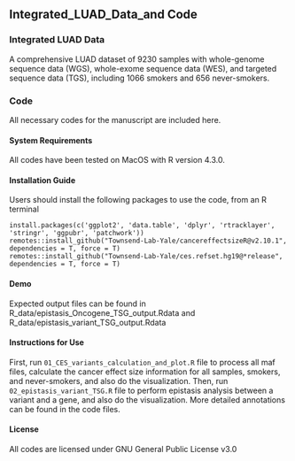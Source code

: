 ## Integrated_LUAD_Data_and Code
### Integrated LUAD Data
A comprehensive LUAD dataset of 9230 samples with whole-genome sequence data (WGS), whole-exome sequence data (WES), and targeted sequence data (TGS), including 1066 smokers and 656 never-smokers. 
### Code
All necessary codes for the manuscript are included here. 
#### System Requirements
All codes have been tested on MacOS with R version 4.3.0.
#### Installation Guide
Users should install the following packages to use the code, from an R terminal
```
install.packages(c('ggplot2', 'data.table', 'dplyr', 'rtracklayer', 'stringr', 'ggpubr', 'patchwork'))
remotes::install_github("Townsend-Lab-Yale/cancereffectsizeR@v2.10.1", dependencies = T, force = T)
remotes::install_github("Townsend-Lab-Yale/ces.refset.hg19@*release", dependencies = T, force = T) 
```
#### Demo 
Expected output files can be found in R_data/epistasis_Oncogene_TSG_output.Rdata and R_data/epistasis_variant_TSG_output.Rdata
#### Instructions for Use
First, run `01_CES_variants_calculation_and_plot.R` file to process all maf files, calculate the cancer effect size information for all samples, smokers, and never-smokers, and also do the visualization.
Then, run `02_epistasis_variant_TSG.R` file to perform epistasis analysis between a variant and a gene, and also do the visualization.
More detailed annotations can be found in the code files.
#### License
All codes are licensed under GNU General Public License v3.0





